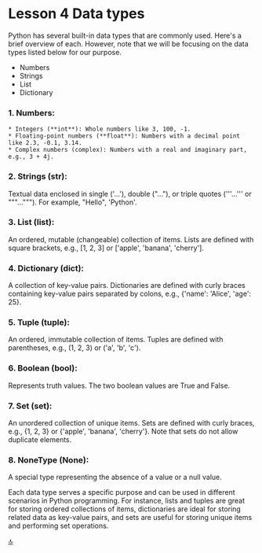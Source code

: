 # Lesson 4 Data types

Python has several built-in data types that are commonly used. Here's a brief overview of each. However, note that we will be focusing on the data types listed below for our purpose.

* Numbers
* Strings
* List
* Dictionary 


### 1. Numbers:
    * Integers (**int**): Whole numbers like 3, 100, -1.
    * Floating-point numbers (**float**): Numbers with a decimal point like 2.3, -0.1, 3.14.
    * Complex numbers (complex): Numbers with a real and imaginary part, e.g., 3 + 4j.

### 2. Strings (str):
Textual data enclosed in single ('...'), double ("..."), or triple quotes ('''...''' or """..."""). For example, "Hello", 'Python'.

### 3. List (list):
An ordered, mutable (changeable) collection of items. Lists are defined with square brackets, e.g., [1, 2, 3] or ['apple', 'banana', 'cherry'].

### 4. Dictionary (dict):
A collection of key-value pairs. Dictionaries are defined with curly braces containing key-value pairs separated by colons, e.g., {'name': 'Alice', 'age': 25}.

### 5. Tuple (tuple): 
An ordered, immutable collection of items. Tuples are defined with parentheses, e.g., (1, 2, 3) or ('a', 'b', 'c').

### 6. Boolean (bool): 
Represents truth values. The two boolean values are True and False.


### 7. Set (set):
An unordered collection of unique items. Sets are defined with curly braces, e.g., {1, 2, 3} or {'apple', 'banana', 'cherry'}. Note that sets do not allow duplicate elements.

### 8. NoneType (None): 
A special type representing the absence of a value or a null value.

Each data type serves a specific purpose and can be used in different scenarios in Python programming. For instance, lists and tuples are great for storing ordered collections of items, dictionaries are ideal for storing related data as key-value pairs, and sets are useful for storing unique items and performing set operations.


[🔝](#Lesson-4-Data-types)
